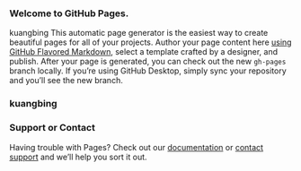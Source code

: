 ### Welcome to GitHub Pages.
kuangbing
This automatic page generator is the easiest way to create beautiful pages for all of your projects. Author your page content here [using GitHub Flavored Markdown](https://guides.github.com/features/mastering-markdown/), select a template crafted by a designer, and publish. After your page is generated, you can check out the new `gh-pages` branch locally. If you’re using GitHub Desktop, simply sync your repository and you’ll see the new branch.
### kuangbing
### Support or Contact
Having trouble with Pages? Check out our [documentation](https://help.github.com/pages) or [contact support](https://github.com/contact) and we’ll help you sort it out.